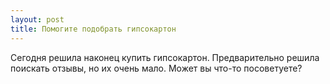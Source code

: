 ```yaml
---
layout: post 
title: Помогите подобрать гипсокартон 
--- 
```

Сегодня решила наконец купить гипсокартон. Предварительно решила поискать отзывы, но их очень мало. Может вы что-то посоветуете?